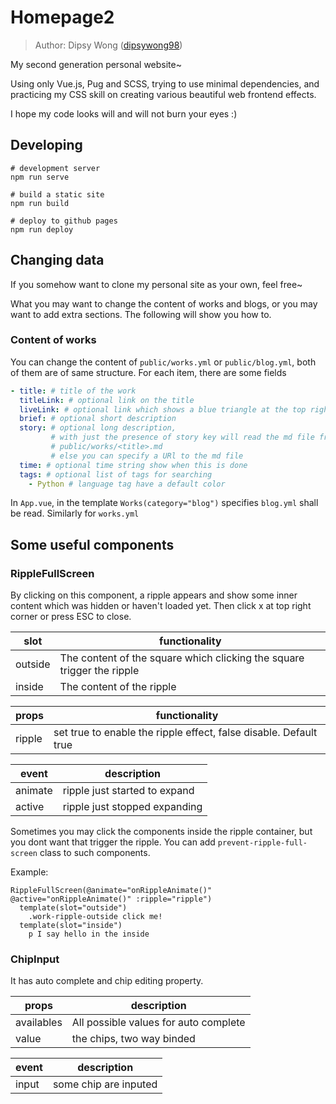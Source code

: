 # Homepage2

> Author: Dipsy Wong ([dipsywong98](//github.com/dipsywong98))

My second generation personal website~

Using only Vue.js, Pug and SCSS, trying to use minimal dependencies,
and practicing my CSS skill on creating various beautiful web frontend effects.

I hope my code looks will and will not burn your eyes :)

## Developing

```shell script
# development server
npm run serve

# build a static site
npm run build

# deploy to github pages
npm run deploy
``` 

## Changing data

If you somehow want to clone my personal site as your own, feel free~

What you may want to change the content of works and blogs,
or you may want to add extra sections. The following will show you how to.

### Content of works

You can change the content of `public/works.yml` or `public/blog.yml`,
both of them are of same structure. For each item, there are some fields

```yml
- title: # title of the work
  titleLink: # optional link on the title
  liveLink: # optional link which shows a blue triangle at the top right
  brief: # optional short description
  story: # optional long description,
         # with just the presence of story key will read the md file from
         # public/works/<title>.md
         # else you can specify a URl to the md file
  time: # optional time string show when this is done
  tags: # optional list of tags for searching
    - Python # language tag have a default color 
```

In `App.vue`, in the template `Works(category="blog")` specifies `blog.yml` shall be read.
Similarly for `works.yml` 

## Some useful components

### RippleFullScreen

By clicking on this component, a ripple appears and show some inner content which was
hidden or haven't loaded yet. Then click x at top right corner or press ESC to close.

|slot|functionality|
|----|----|
|outside|The content of the square which clicking the square trigger the ripple|
|inside| The content of the ripple|

|props|functionality|
|----|----|
|ripple|set true to enable the ripple effect, false disable. Default true|

|event|description|
|---|---|
|animate|ripple just started to expand|
|active| ripple just stopped expanding|

Sometimes you may click the components inside the ripple container, but you dont want
that trigger the ripple. You can add `prevent-ripple-full-screen` class to such components.

Example:

```pug
RippleFullScreen(@animate="onRippleAnimate()" @active="onRippleAnimate()" :ripple="ripple")
  template(slot="outside")
    .work-ripple-outside click me!
  template(slot="inside")
    p I say hello in the inside
```

### ChipInput

It has auto complete and chip editing property.

|props|description|
|---|---|
|availables|All possible values for auto complete|
|value|the chips, two way binded|

|event|description|
|---|---|
|input|some chip are inputed|
